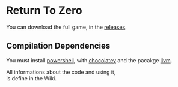 # Return To Zero
You can download the full game, in the [releases](https://github.com/eVisualUser/Return-To-Zero/releases).

## Compilation Dependencies
You must install [powershell](https://docs.microsoft.com/fr-fr/powershell/scripting/install/installing-powershell?view=powershell-7.2),
with [chocolatey](https://community.chocolatey.org/) and the pacakge [llvm](https://community.chocolatey.org/packages/llvm).


All informations about the code and using it,<br/>
is define in the Wiki.
